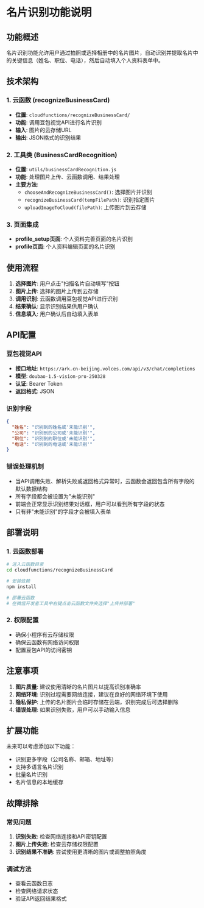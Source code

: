 # 名片识别功能说明

## 功能概述

名片识别功能允许用户通过拍照或选择相册中的名片图片，自动识别并提取名片中的关键信息（姓名、职位、电话），然后自动填入个人资料表单中。

## 技术架构

### 1. 云函数 (recognizeBusinessCard)
- **位置**: `cloudfunctions/recognizeBusinessCard/`
- **功能**: 调用豆包视觉API进行名片识别
- **输入**: 图片的云存储URL
- **输出**: JSON格式的识别结果

### 2. 工具类 (BusinessCardRecognition)
- **位置**: `utils/businessCardRecognition.js`
- **功能**: 处理图片上传、云函数调用、结果处理
- **主要方法**:
  - `chooseAndRecognizeBusinessCard()`: 选择图片并识别
  - `recognizeBusinessCard(tempFilePath)`: 识别指定图片
  - `uploadImageToCloud(filePath)`: 上传图片到云存储

### 3. 页面集成
- **profile_setup页面**: 个人资料完善页面的名片识别
- **profile页面**: 个人资料编辑页面的名片识别

## 使用流程

1. **选择图片**: 用户点击"扫描名片自动填写"按钮
2. **图片上传**: 选择的图片上传到云存储
3. **调用识别**: 云函数调用豆包视觉API进行识别
4. **结果确认**: 显示识别结果供用户确认
5. **信息填入**: 用户确认后自动填入表单

## API配置

### 豆包视觉API
- **接口地址**: `https://ark.cn-beijing.volces.com/api/v3/chat/completions`
- **模型**: `doubao-1.5-vision-pro-250328`
- **认证**: Bearer Token
- **返回格式**: JSON

### 识别字段
```json
{
  "姓名": "识别到的姓名或'未能识别'",
  "公司": "识别到的公司或'未能识别'",
  "职位": "识别到的职位或'未能识别'",
  "电话": "识别到的电话或'未能识别'"
}
```

### 错误处理机制
- 当API调用失败、解析失败或返回格式异常时，云函数会返回包含所有字段的默认数据结构
- 所有字段都会被设置为"未能识别"
- 前端会正常显示识别结果对话框，用户可以看到所有字段的状态
- 只有非"未能识别"的字段才会被填入表单

## 部署说明

### 1. 云函数部署
```bash
# 进入云函数目录
cd cloudfunctions/recognizeBusinessCard

# 安装依赖
npm install

# 部署云函数
# 在微信开发者工具中右键点击云函数文件夹选择"上传并部署"
```

### 2. 权限配置
- 确保小程序有云存储权限
- 确保云函数有网络访问权限
- 配置豆包API的访问密钥

## 注意事项

1. **图片质量**: 建议使用清晰的名片图片以提高识别准确率
2. **网络环境**: 识别过程需要网络连接，建议在良好的网络环境下使用
3. **隐私保护**: 上传的名片图片会临时存储在云端，识别完成后可选择删除
4. **错误处理**: 如果识别失败，用户可以手动输入信息

## 扩展功能

未来可以考虑添加以下功能：
- 识别更多字段（公司名称、邮箱、地址等）
- 支持多语言名片识别
- 批量名片识别
- 名片信息的本地缓存

## 故障排除

### 常见问题
1. **识别失败**: 检查网络连接和API密钥配置
2. **图片上传失败**: 检查云存储权限配置
3. **识别结果不准确**: 尝试使用更清晰的图片或调整拍照角度

### 调试方法
- 查看云函数日志
- 检查网络请求状态
- 验证API返回结果格式